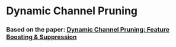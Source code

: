 # Dynamic Channel Pruning
### Based on the paper: [Dynamic Channel Pruning: Feature Boosting & Suppression](https://arxiv.org/pdf/1810.05331.pdf)
